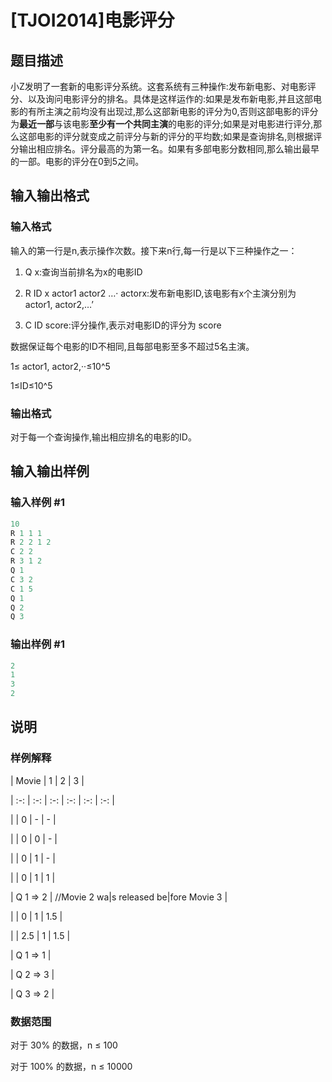 # [TJOI2014]电影评分

## 题目描述

小Z发明了一套新的电影评分系统。这套系统有三种操作:发布新电影、对电影评分、以及询问电影评分的排名。具体是这样运作的:如果是发布新电影,并且这部电影的有所主演之前均没有出现过,那么这部新电影的评分为0,否则这部电影的评分为**最近一部**与该电影**至少有一个共同主演**的电影的评分;如果是对电影进行评分,那么这部电影的评分就变成之前评分与新的评分的平均数;如果是查询排名,则根据评分输出相应排名。评分最高的为第一名。如果有多部电影分数相同,那么输出最早的一部。电影的评分在0到5之间。

## 输入输出格式

### 输入格式

输入的第一行是n,表示操作次数。接下来n行,每一行是以下三种操作之一：

1. Q x:查询当前排名为x的电影ID

2. R ID x actor1 actor2 …· actorx:发布新电影ID,该电影有x个主演分别为 actor1, actor2,…’

3. C ID score:评分操作,表示对电影ID的评分为 score

数据保证每个电影的ID不相同,且每部电影至多不超过5名主演。

1≤ actor1, actor2,··≤10^5

1≤ID≤10^5

### 输出格式

对于每一个查询操作,输出相应排名的电影的ID。

## 输入输出样例

### 输入样例 #1

```cpp
10 
R 1 1 1 
R 2 2 1 2 
C 2 2 
R 3 1 2 
Q 1 
C 3 2 
C 1 5 
Q 1 
Q 2 
Q 3
```


### 输出样例 #1

```cpp
2 
1 
3 
2
```


## 说明

### 样例解释

| Movie | 1 | 2 | 3 |

| :-: | :-: | :-: | :-: | :-: | :-: |

| | 0 | - | - |

| | 0 | 0 | - |

| | 0 | 1 | - |

| | 0 | 1 | 1 |

| Q 1 => 2 | //Movie 2 wa|s released be|fore Movie 3 |

| | 0 | 1 | 1.5 |

| | 2.5 | 1 | 1.5 |

| Q 1 => 1 |

| Q 2 => 3 |

| Q 3 => 2 |

### 数据范围

对于 30% 的数据，n ≤ 100

对于 100% 的数据，n ≤ 10000


